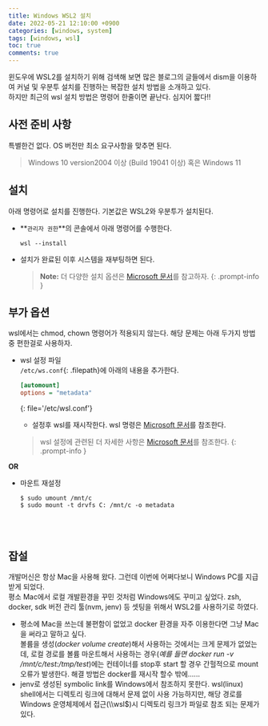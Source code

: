 ```yaml
---
title: Windows WSL2 설치
date: 2022-05-21 12:10:00 +0900
categories: [windows, system]
tags: [windows, wsl]
toc: true
comments: true
---
```


윈도우에 WSL2를 설치하기 위해 검색해 보면 많은 블로그의 글들에서 dism을 이용하여 커널 및 우분투 설치를 진행하는 복잡한 설치 방법을 소개하고 있다.  
하지만 최근의 wsl 설치 방법은 명령어 한줄이면 끝난다. 심지어 짧다!!

## 사전 준비 사항

특별한건 없다. OS 버전만 최소 요구사항을 맞추면 된다.

> Windows 10 version2004 이상 (Build 19041 이상) 혹은 Windows 11

## 설치

아래 명령어로 설치를 진행한다. 기본값은 WSL2와 우분투가 설치된다.

- **`관리자 권한`**의 콘솔에서 아래 명령어를 수행한다.
  ```console
  wsl --install
  ```
- 설치가 완료된 이후 시스템을 재부팅하면 된다.
  > **Note:** 더 다양한 설치 옵션은 [Microsoft 문서](https://docs.microsoft.com/ko-kr/windows/wsl/install)를 참고하자.
  {: .prompt-info }

## 부가 옵션

wsl에서는 chmod, chown 명령어가 적용되지 않는다. 해당 문제는 아래 두가지 방법중 편한걸로 사용하자.

- wsl 설정 파일  
  `/etc/ws.conf`{: .filepath}에 아래의 내용을 추가한다.
  ```ini
  [automount]
  options = "metadata"
  ```
  {: file='/etc/wsl.conf'}

  - 설정후 wsl를 재시작한다. wsl 명령은 [Microsoft 문서](https://docs.microsoft.com/ko-kr/windows/wsl/basic-commands)를 참조한다.

  > wsl 설정에 관련된 더 자세한 사항은 [Microsoft 문서](https://docs.microsoft.com/ko-kr/windows/wsl/wsl-config)를 참조한다.
  {: .prompt-info }

**OR**

- 마운트 재설정
  ```console
  $ sudo umount /mnt/c
  $ sudo mount -t drvfs C: /mnt/c -o metadata
  ```

<br/><br/>

## 잡설

개발머신은 항상 Mac을 사용해 왔다. 그런데 이번에 어쩌다보니 Windows PC를 지급받게 되었다.  
평소 Mac에서 로컬 개발환경을 꾸민 것처럼 Windows에도 꾸미고 싶었다. zsh, docker, sdk 버전 관리 툴(nvm, jenv) 등 셋팅을 위해서 WSL2를 사용하기로 하였다.

- 평소에 Mac을 쓰는데 불편함이 없었고 docker 환경을 자주 이용한다면 그냥 Mac을 써라고 말하고 싶다.  
  볼륨을 생성(_docker volume create_)해서 사용하는 것에서는 크게 문제가 없었는데, 로컬 경로를 볼륨 마운트해서 사용하는 경우(_예를 들면 docker run -v /mnt/c/test:/tmp/test_)에는 컨테이너를 stop후 start 할 경우 간헐적으로 mount 오류가 발생한다. 해결 방법은 docker를 재시작 할수 밖에......
- jenv로 생성된 symbolic link를 Windows에서 참조하지 못한다. wsl(linux) shell에서는 디렉토리 링크에 대해서 문제 없이 사용 가능하지만, 해당 경로를 Windows 운영체제에서 접근(\\\\wsl$)시 디렉토리 링크가 파일로 참조 되는 문제가 있다.
